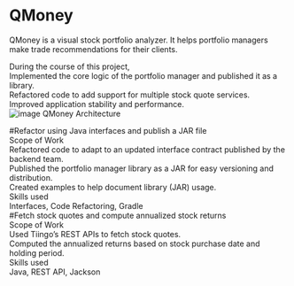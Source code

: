 # QMoney
QMoney is a visual stock portfolio analyzer. It helps portfolio managers make trade recommendations for their clients.

During the course of this project,\
Implemented the core logic of the portfolio manager and published it as a library.\
Refactored code to add support for multiple stock quote services.\
Improved application stability and performance.\
![image](https://github.com/anuj2398/TradeMoney/assets/59406385/f838c83e-c286-4087-9558-737d4ac96d94)
QMoney Architecture

#Refactor using Java interfaces and publish a JAR file\
Scope of Work\
Refactored code to adapt to an updated interface contract published by the backend team.\
Published the portfolio manager library as a JAR for easy versioning and distribution.\
Created examples to help document library (JAR) usage.\
Skills used\
Interfaces, Code Refactoring, Gradle \
#Fetch stock quotes and compute annualized stock returns\
Scope of Work\
Used Tiingo’s REST APIs to fetch stock quotes.\
Computed the annualized returns based on stock purchase date and holding period.\
Skills used\
Java, REST API, Jackson
